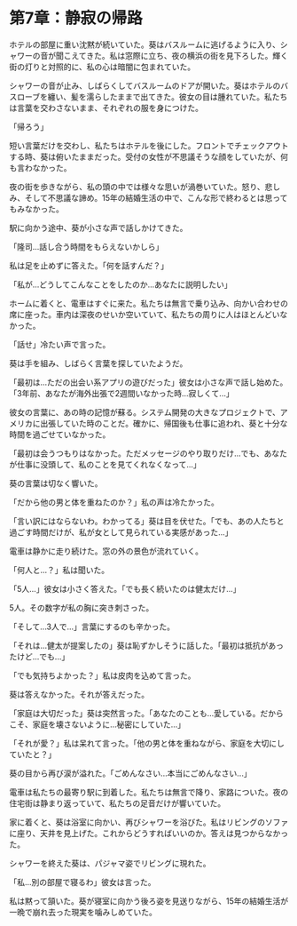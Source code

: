 # 第7章：静寂の帰路

ホテルの部屋に重い沈黙が続いていた。葵はバスルームに逃げるように入り、シャワーの音が聞こえてきた。私は窓際に立ち、夜の横浜の街を見下ろした。輝く街の灯りと対照的に、私の心は暗闇に包まれていた。

シャワーの音が止み、しばらくしてバスルームのドアが開いた。葵はホテルのバスローブを纏い、髪を濡らしたままで出てきた。彼女の目は腫れていた。私たちは言葉を交わさないまま、それぞれの服を身につけた。

「帰ろう」

短い言葉だけを交わし、私たちはホテルを後にした。フロントでチェックアウトする時、葵は俯いたままだった。受付の女性が不思議そうな顔をしていたが、何も言わなかった。

夜の街を歩きながら、私の頭の中では様々な思いが渦巻いていた。怒り、悲しみ、そして不思議な諦め。15年の結婚生活の中で、こんな形で終わるとは思ってもみなかった。

駅に向かう途中、葵が小さな声で話しかけてきた。

「隆司...話し合う時間をもらえないかしら」

私は足を止めずに答えた。「何を話すんだ？」

「私が...どうしてこんなことをしたのか...あなたに説明したい」

ホームに着くと、電車はすぐに来た。私たちは無言で乗り込み、向かい合わせの席に座った。車内は深夜のせいか空いていて、私たちの周りに人はほとんどいなかった。

「話せ」冷たい声で言った。

葵は手を組み、しばらく言葉を探していたようだ。

「最初は...ただの出会い系アプリの遊びだった」彼女は小さな声で話し始めた。「3年前、あなたが海外出張で2週間いなかった時...寂しくて...」

彼女の言葉に、あの時の記憶が蘇る。システム開発の大きなプロジェクトで、アメリカに出張していた時のことだ。確かに、帰国後も仕事に追われ、葵と十分な時間を過ごせていなかった。

「最初は会うつもりはなかった。ただメッセージのやり取りだけ...でも、あなたが仕事に没頭して、私のことを見てくれなくなって...」

葵の言葉は切なく響いた。

「だから他の男と体を重ねたのか？」私の声は冷たかった。

「言い訳にはならないわ。わかってる」葵は目を伏せた。「でも、あの人たちと過ごす時間だけが、私が女として見られている実感があった...」

電車は静かに走り続けた。窓の外の景色が流れていく。

「何人と...？」私は聞いた。

「5人...」彼女は小さく答えた。「でも長く続いたのは健太だけ...」

5人。その数字が私の胸に突き刺さった。

「そして...3人で...」言葉にするのも辛かった。

「それは...健太が提案したの」葵は恥ずかしそうに話した。「最初は抵抗があったけど...でも...」

「でも気持ちよかった？」私は皮肉を込めて言った。

葵は答えなかった。それが答えだった。

「家庭は大切だった」葵は突然言った。「あなたのことも...愛している。だからこそ、家庭を壊さないように...秘密にしていた...」

「それが愛？」私は呆れて言った。「他の男と体を重ねながら、家庭を大切にしていたと？」

葵の目から再び涙が溢れた。「ごめんなさい...本当にごめんなさい...」

電車は私たちの最寄り駅に到着した。私たちは無言で降り、家路についた。夜の住宅街は静まり返っていて、私たちの足音だけが響いていた。

家に着くと、葵は浴室に向かい、再びシャワーを浴びた。私はリビングのソファに座り、天井を見上げた。これからどうすればいいのか。答えは見つからなかった。

シャワーを終えた葵は、パジャマ姿でリビングに現れた。

「私...別の部屋で寝るわ」彼女は言った。

私は黙って頷いた。葵が寝室に向かう後ろ姿を見送りながら、15年の結婚生活が一晩で崩れ去った現実を噛みしめていた。

